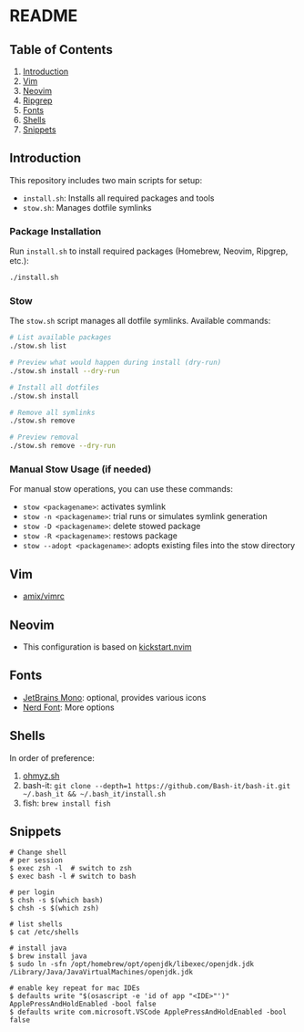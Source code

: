 # README

## Table of Contents

1. [Introduction](#introduction)
2. [Vim](#vim)
3. [Neovim](#neovim)
4. [Ripgrep](#ripgrep)
5. [Fonts](#fonts)
6. [Shells](#shells)
7. [Snippets](#snippets)

## Introduction

This repository includes two main scripts for setup:
- `install.sh`: Installs all required packages and tools
- `stow.sh`: Manages dotfile symlinks

### Package Installation

Run `install.sh` to install required packages (Homebrew, Neovim, Ripgrep, etc.):
```bash
./install.sh
```

### Stow

The `stow.sh` script manages all dotfile symlinks. Available commands:

```bash
# List available packages
./stow.sh list

# Preview what would happen during install (dry-run)
./stow.sh install --dry-run

# Install all dotfiles
./stow.sh install

# Remove all symlinks
./stow.sh remove

# Preview removal
./stow.sh remove --dry-run
```

### Manual Stow Usage (if needed)

For manual stow operations, you can use these commands:
- `stow <packagename>`: activates symlink
- `stow -n <packagename>`: trial runs or simulates symlink generation
- `stow -D <packagename>`: delete stowed package
- `stow -R <packagename>`: restows package
- `stow --adopt <packagename>`: adopts existing files into the stow directory

## Vim

- [amix/vimrc](https://github.com/amix/vimrc)

## Neovim

- This configuration is based on [kickstart.nvim](https://github.com/nvim-lua/kickstart.nvim)

## Fonts

- [JetBrains Mono](https://www.jetbrains.com/lp/mono/): optional, provides various icons
- [Nerd Font](https://www.nerdfonts.com/): More options

## Shells

In order of preference:

1. [ohmyz.sh](https://ohmyz.sh/#install)
2. bash-it: `git clone --depth=1 https://github.com/Bash-it/bash-it.git ~/.bash_it && ~/.bash_it/install.sh`
3. fish: `brew install fish`

## Snippets

```shell
# Change shell
# per session
$ exec zsh -l  # switch to zsh
$ exec bash -l # switch to bash

# per login
$ chsh -s $(which bash)
$ chsh -s $(which zsh)

# list shells
$ cat /etc/shells

# install java
$ brew install java
$ sudo ln -sfn /opt/homebrew/opt/openjdk/libexec/openjdk.jdk /Library/Java/JavaVirtualMachines/openjdk.jdk

# enable key repeat for mac IDEs
$ defaults write "$(osascript -e 'id of app "<IDE>"')" ApplePressAndHoldEnabled -bool false
$ defaults write com.microsoft.VSCode ApplePressAndHoldEnabled -bool false
```
